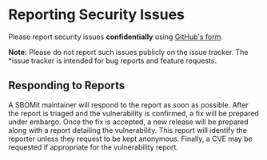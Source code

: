 # Reporting Security Issues

Please report security issues **confidentially** using
[GitHub's form](https://github.com/SBOMit/specification/security/advisories/new).

**Note:** Please do not report such issues publicly on the issue tracker. The
*issue tracker is intended for bug reports and feature requests.

## Responding to Reports

A SBOMit maintainer will respond to the report as soon as possible. After the
report is triaged and the vulnerability is confirmed, a fix will be prepared
under embargo. Once the fix is accepted, a new release will be prepared along
with a report detailing the vulnerability. This report will identify the
reporter unless they request to be kept anonymous. Finally, a CVE may be
requested if appropriate for the vulnerability report.

